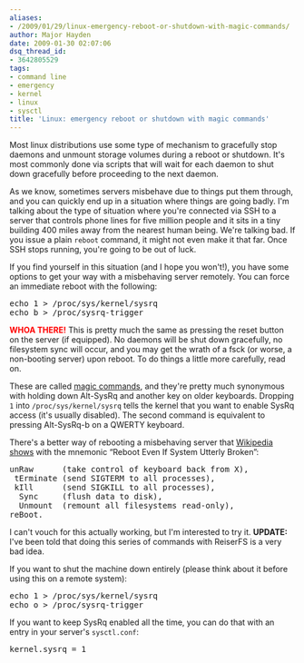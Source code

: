 ```yaml
---
aliases:
- /2009/01/29/linux-emergency-reboot-or-shutdown-with-magic-commands/
author: Major Hayden
date: 2009-01-30 02:07:06
dsq_thread_id:
- 3642805529
tags:
- command line
- emergency
- kernel
- linux
- sysctl
title: 'Linux: emergency reboot or shutdown with magic commands'
---
```


Most linux distributions use some type of mechanism to gracefully stop daemons and unmount storage volumes during a reboot or shutdown. It's most commonly done via scripts that will wait for each daemon to shut down gracefully before proceeding to the next daemon.

As we know, sometimes servers misbehave due to things put them through, and you can quickly end up in a situation where things are going badly. I'm talking about the type of situation where you're connected via SSH to a server that controls phone lines for five million people and it sits in a tiny building 400 miles away from the nearest human being. We're talking bad. If you issue a plain `reboot` command, it might not even make it that far. Once SSH stops running, you're going to be out of luck.

If you find yourself in this situation (and I hope you won't!), you have some options to get your way with a misbehaving server remotely. You can force an immediate reboot with the following:

<pre lang="html">echo 1 > /proc/sys/kernel/sysrq 
echo b > /proc/sysrq-trigger</pre>

<span style="color: #ff0000;"><strong>WHOA THERE!</strong></span> This is pretty much the same as pressing the reset button on the server (if equipped). No daemons will be shut down gracefully, no filesystem sync will occur, and you may get the wrath of a fsck (or worse, a non-booting server) upon reboot. To do things a little more carefully, read on.

These are called [magic commands][1], and they're pretty much synonymous with holding down Alt-SysRq and another key on older keyboards. Dropping `1` into `/proc/sys/kernel/sysrq` tells the kernel that you want to enable SysRq access (it's usually disabled). The second command is equivalent to pressing Alt-SysRq-b on a QWERTY keyboard.

There's a better way of rebooting a misbehaving server that [Wikipedia shows][2] with the mnemonic &#8220;Reboot Even If System Utterly Broken&#8221;:

<pre lang="html">unRaw      (take control of keyboard back from X),
 tErminate (send SIGTERM to all processes),
 kIll      (send SIGKILL to all processes),
  Sync     (flush data to disk),
  Unmount  (remount all filesystems read-only),
reBoot.</pre>

I can't vouch for this actually working, but I'm interested to try it. **UPDATE:** I've been told that doing this series of commands with ReiserFS is a very bad idea.

If you want to shut the machine down entirely (please think about it before using this on a remote system):

<pre lang="html">echo 1 > /proc/sys/kernel/sysrq 
echo o > /proc/sysrq-trigger</pre>

If you want to keep SysRq enabled all the time, you can do that with an entry in your server's `sysctl.conf`:

<pre lang="html">kernel.sysrq = 1</pre>

 [1]: http://en.wikipedia.org/wiki/Magic_SysRq_key
 [2]: http://en.wikipedia.org/wiki/Magic_SysRq_key#.22Raising_Elephants.22_mnemonic_device